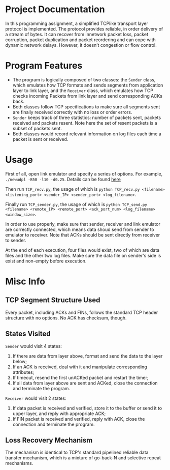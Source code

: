 # Project Documentation
In this programming assignment, a simplified TCP­like transport layer protocol is implemented. The protocol provides reliable, in order delivery of a stream of bytes. It can recover from in­network packet loss, packet corruption, packet duplication and packet reordering and can cope with dynamic network delays. However, it doesn’t congestion or flow control.

# Program Features
* The program is logically composed of two classes: the `Sender` class, which emulates how TCP formats and sends segments from application layer to link layer, and the `Receiver` class, which emulates how TCP checks incoming Packets from link layer and send corresponding ACKs back.
* Both classes follow TCP specifications to make sure all segments sent are finally received correctly with no loss or order errors.
* `Sender` keeps track of three statistics: number of packets sent, packets received and packets resent. Note here the set of resent packets is a subset of packets sent.
* Both classes would record relevant information on log files each time a packet is sent or received.

# Usage
First of all, open link emulator and specify a series of options. For example, `./newudpl -B50 -l10 -d0.25`. Details can be found [here](http://www.cs.columbia.edu/~hgs/research/projects/newudpl/)

Then run `TCP_recv.py`, the usage of which is `python TCP_recv.py <filename> <listening_port> <sender_IP> <sender_port> <log_filename>`.

Finally run `TCP_sender.py`, the usage of which is `python TCP_send.py <filename> <remote_IP> <remote_port> <ack_port_num> <log_filename> <window_size>`.

In order to use properly, make sure that sender, receiver and link emulator are correctly connected, which means data shoud send from sender to emulator to receiver. Note that ACKs should be sent directly from receiver to sender.

At the end of each execution, four files would exist, two of which are data files and the other two log files. Make sure the data file on sender's side is exist and non-empty before execution.

# Misc Info
## TCP Segment Structure Used
Every packet, including ACKs and FINs, follows the standard TCP header structure with no options. No ACK has checksum, though.

## States Visited 
`Sender` would visit 4 states:

1. If there are data from layer above, format and send the data to the layer below;
2. If an ACK is received, deal with it and manipulate corresponding attributes;
3. If timeout, resend the first unACKed packet and restart the timer;
4. If all data from layer above are sent and ACKed, close the connection and terminate the program.

`Receiver` would visit 2 states:

1. If data packet is received and verified, store it to the buffer or send it to upper layer, and reply with appropriate ACK;
2. If FIN packet is received and verified, reply with ACK, close the connection and terminate the program. 

## Loss Recovery Mechanism
The mechanism is identical to TCP's standard pipelined reliable data transfer mechanism, which is a mixture of go-back-N and selective repeat mechanisms.
